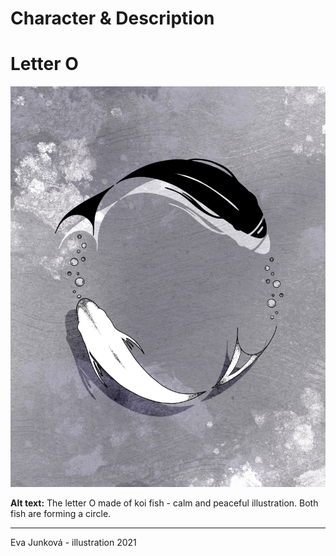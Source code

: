 # Character & Description

# Letter O
![The letter O made of koi fish - calm and peaceful illustration. Both fish are forming a circle.](img/img.jpg)

**Alt text:** The letter O made of koi fish - calm and peaceful illustration. Both fish are forming a circle. 

- - -


Eva Junková - illustration 2021
